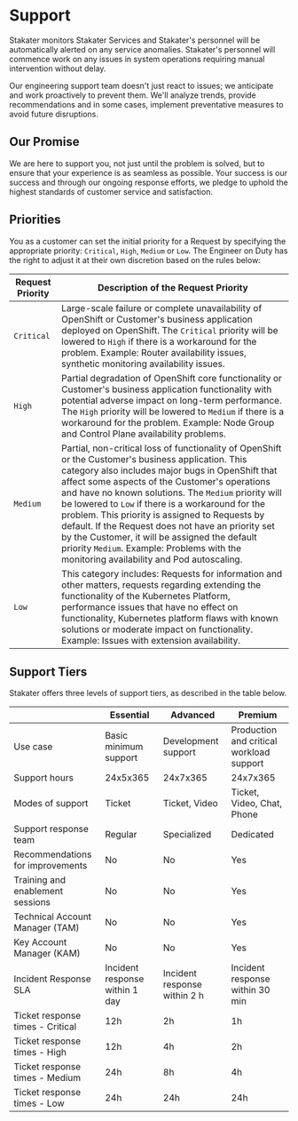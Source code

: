 # Support

Stakater monitors Stakater Services and Stakater's personnel will be automatically alerted on any service anomalies. Stakater's personnel will commence work on any issues in system operations requiring manual intervention without delay.

Our engineering support team doesn't just react to issues; we anticipate and work proactively to prevent them. We'll analyze trends, provide recommendations and in some cases, implement preventative measures to avoid future disruptions.

## Our Promise

We are here to support you, not just until the problem is solved, but to ensure that your experience is as seamless as possible. Your success is our success and through our ongoing response efforts, we pledge to uphold the highest standards of customer service and satisfaction.

## Priorities

You as a customer can set the initial priority for a Request by specifying the appropriate priority: `Critical`, `High`, `Medium` or `Low`. The Engineer on Duty has the right to adjust it at their own discretion based on the rules below:

| Request Priority | Description of the Request Priority |
| --- | --- |
| `Critical` |  Large-scale failure or complete unavailability of OpenShift or Customer's business application deployed on OpenShift. The `Critical` priority will be lowered to `High` if there is a workaround for the problem. Example: Router availability issues, synthetic monitoring availability issues. |
| `High` | Partial degradation of OpenShift core functionality or Customer's business application functionality with potential adverse impact on long-term performance. The `High` priority will be lowered to `Medium` if there is a workaround for the problem. Example: Node Group and Control Plane availability problems. |
| `Medium` | Partial, non-critical loss of functionality of OpenShift or the Customer's business application. This category also includes major bugs in OpenShift that affect some aspects of the Customer's operations and have no known solutions. The `Medium` priority will be lowered to `Low` if there is a workaround for the problem. This priority is assigned to Requests by default. If the Request does not have an priority set by the Customer, it will be assigned the default priority `Medium`. Example: Problems with the monitoring availability and Pod autoscaling. |
| `Low` | This category includes: Requests for information and other matters, requests regarding extending the functionality of the Kubernetes Platform, performance issues that have no effect on functionality, Kubernetes platform flaws with known solutions or moderate impact on functionality. Example: Issues with extension availability. |

## Support Tiers

Stakater offers three levels of support tiers, as described in the table below.

| | Essential | Advanced | Premium |
| --- | --- | --- | --- |
| Use case | Basic minimum support | Development support | Production and critical workload support |
| Support hours | 24x5x365 | 24x7x365 | 24x7x365 |
| Modes of support | Ticket | Ticket, Video | Ticket, Video, Chat, Phone |
| Support response team | Regular | Specialized | Dedicated |
| Recommendations for improvements | No | No | Yes |
| Training and enablement sessions | No | No | Yes |
| Technical Account Manager (TAM) | No | No | Yes |
| Key Account Manager (KAM) | No | No | Yes |
| Incident Response SLA | Incident response within 1 day | Incident response within 2 h | Incident response within 30 min |
| Ticket response times - Critical | 12h | 2h | 1h |
| Ticket response times - High | 12h | 4h | 2h |
| Ticket response times - Medium | 24h | 8h | 4h |
| Ticket response times - Low | 24h | 24h | 24h |
